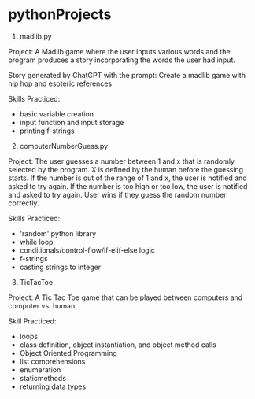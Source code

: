 # pythonProjects


1. madlib.py

  Project:
  A Madlib game where the user inputs various words and the program
  produces a story incorporating the words the user had input.
  
  Story generated by ChatGPT with the prompt:
  Create a madlib game with hip hop and esoteric references

  Skills Practiced:
  - basic variable creation
  - input function and input storage
  - printing f-strings
  
  
 2. computerNumberGuess.py
 
  Project:
  The user guesses a number between 1 and x that is randomly selected by the program.
  X is defined by the human before the guessing starts. If the number is out of the
  range of 1 and x, the user is notified and asked to try again. If the number is too 
  high or too low, the user is notified and asked to try again. User wins if they guess
  the random number correctly.
  
  Skills Practiced:
  - 'random' python library
  - while loop
  - conditionals/control-flow/if-elif-else logic
  - f-strings
  - casting strings to integer
  
  
 3. TicTacToe
 
  Project:
  A Tic Tac Toe game that can be played between computers and computer vs. human.
  
  
  Skill Practiced:
  - loops
  - class definition, object instantiation, and object method calls
  - Object Oriented Programming
  - list comprehensions
  - enumeration
  - staticmethods
  - returning data types
  
 
